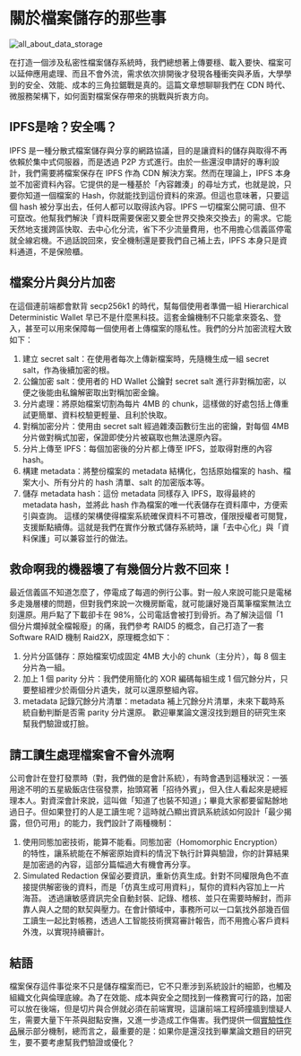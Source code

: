# 關於檔案儲存的那些事
![all_about_data_storage](https://github.com/user-attachments/assets/4b67a749-e652-4ca1-9276-99714399a95c)

在打造一個涉及私密性檔案儲存系統時，我們總想著上傳要穩、載入要快、檔案可以延伸應用處理、而且不會外流，需求依次排開後才發現各種衝突與矛盾，大學學到的安全、效能、成本的三角拉鋸戰是真的。這篇文章想聊聊我們在 CDN 時代、微服務架構下，如何面對檔案保存帶來的挑戰與折衷方向。

## IPFS是啥？安全嗎？
IPFS 是一種分散式檔案儲存與分享的網路協議，目的是讓資料的儲存與取得不再依賴於集中式伺服器，而是透過 P2P 方式進行。由於一些還沒申請好的專利設計，我們需要將檔案保存在 IPFS 作為 CDN 解決方案。然而在理論上，IPFS 本身並不加密資料內容。它提供的是一種基於「內容雜湊」的尋址方式，也就是說，只要你知道一個檔案的 Hash，你就能找到這份資料的來源。但這也意味著，只要這個 hash 被分享出去，任何人都可以取得該內容。IPFS 一切檔案公開可讀、但不可竄改。他幫我們解決「資料既需要保密又要全世界交換來交換去」的需求。它能天然地支援跨區快取、去中心化分流，省下不少流量費用，也不用擔心信義區停電就全線宕機。不過話說回來，安全機制還是要我們自己補上去，IPFS 本身只是資料通道，不是保險櫃。

## 檔案分片與分片加密
在這個連前端都會默背 secp256k1 的時代，幫每個使用者準備一組 Hierarchical Deterministic Wallet 早已不是什麼黑科技。這套金鑰機制不只能拿來簽名、登入，甚至可以用來保障每一個使用者上傳檔案的隱私性。我們的分片加密流程大致如下：
1. 建立 secret salt：在使用者每次上傳新檔案時，先隨機生成一組 secret salt，作為後續加密的根。
2. 公鑰加密 salt：使用者的 HD Wallet 公鑰對 secret salt 進行非對稱加密，以便之後能由私鑰解密取出對稱加密金鑰。
3. 分片處理：將原始檔案切割為每片 4MB 的 chunk，這樣做的好處包括上傳重試更簡單、資料校驗更輕量、且利於快取。
4. 對稱加密分片：使用由 secret salt 經過雜湊函數衍生出的密鑰，對每個 4MB 分片做對稱式加密，保證即使分片被竊取也無法還原內容。
5. 分片上傳至 IPFS：每個加密後的分片都上傳至 IPFS，並取得對應的內容 hash。
6. 構建 metadata：將整份檔案的 metadata 結構化，包括原始檔案的 hash、檔案大小、所有分片的 hash 清單、salt 的加密版本等。
7. 儲存 metadata hash：這份 metadata 同樣存入 IPFS，取得最終的 metadata hash，並將此 hash 作為檔案的唯一代表儲存在資料庫中，方便索引與查詢。
這樣的架構使得檔案系統確保資料不可篡改，僅限授權者可閱覽，支援斷點續傳。這就是我們在實作分散式儲存系統時，讓「去中心化」與「資料保護」可以兼容並行的做法。

## 救命啊我的機器壞了有幾個分片救不回來！
最近信義區不知道怎麼了，停電成了每週的例行公事。對一般人來說可能只是電梯多走幾層樓的問題，但對我們來說一次機房斷電，就可能讓好幾百萬筆檔案無法立刻還原。用戶點了下載卻卡在 98%，公司電話會被打到骨折。為了解決這個「1 個分片爛掉就全檔報廢」的痛，我們參考 RAID5 的概念，自己打造了一套 Software RAID 機制 Raid2X，原理概念如下：
1. 分片分區儲存：原始檔案切成固定 4MB 大小的 chunk（主分片），每 8 個主分片為一組。
2. 加上 1 個 parity 分片：我們使用簡化的 XOR 編碼每組生成 1 個冗餘分片，只要整組裡少於兩個分片遺失，就可以還原整組內容。
3. metadata 記錄冗餘分片清單：metadata 補上冗餘分片清單，未來下載時系統自動判斷是否需 parity 分片還原。
歡迎畢業論文還沒找到題目的研究生來幫我們驗證或打臉。

## 請工讀生處理檔案會不會外流啊
公司會計在登打發票時（對，我們做的是會計系統），有時會遇到這種狀況：一張用途不明的五星級飯店住宿發票，抬頭寫著「招待外賓」，但入住人看起來是總經理本人。對資深會計來說，這叫做「知道了也裝不知道」；畢竟大家都要留點餘地過日子。但如果登打的人是工讀生呢？這時就凸顯出資訊系統該如何設計「最少揭露，但仍可用」的能力，我們設計了兩種機制：
1. 使用同態加密技術，能算不能看。同態加密（Homomorphic Encryption） 的特性，讓系統能在不解密原始資料的情況下執行計算與驗證，你的計算結果是加密過的內容，這部分篇幅過大有機會再分享。
2. Simulated Redaction 保留必要資訊，重新仿真生成。針對不同權限角色不直接提供解密後的資料，而是「仿真生成可用資料」，幫你的資料內容加上一片海苔。
透過讓敏感資訊完全自動封裝、記錄、稽核、並只在需要時解封，而非靠人與人之間的默契與壓力。在會計領域中，事務所可以一口氣找外部幾百個工讀生一起比對帳務，透過人工智能技術撰寫審計報告，而不用擔心客戶資料外洩，以實現持續審計。

## 結語
檔案保存這件事從來不只是儲存檔案而已，它不只牽涉到系統設計的細節，也觸及組織文化與倫理底線。為了在效能、成本與安全之間找到一條務實可行的路，加密可以放在後端，但是切片與合併就必須在前端實現，這讓前端工程師撞牆到懷疑人生，需要大量下午茶與甜點安撫，又進一步造成工作傷害。我們提供一個[實驗性作品](https://drophere.io)展示部分機制，總而言之，最重要的是：如果你是還沒找到畢業論文題目的研究生，要不要考慮幫我們驗證或優化？
